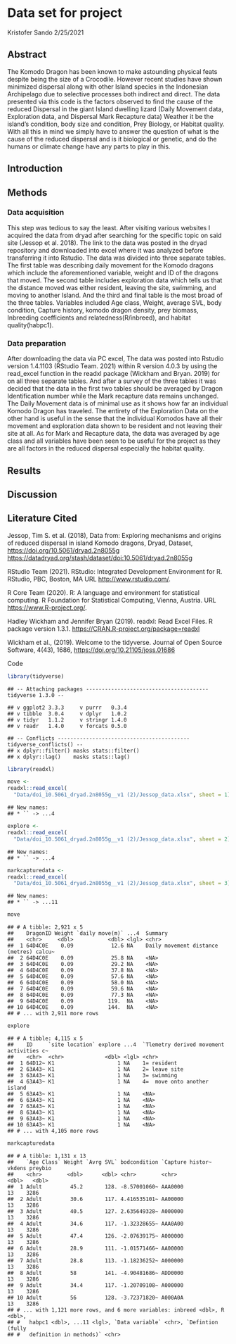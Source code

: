 Data set for project
================
Kristofer Sando
2/25/2021

## Abstract

The Komodo Dragon has been known to make astounding physical feats
despite being the size of a Crocodile. However recent studies have shown
minimized dispersal along with other Island species in the Indonesian
Archipelago due to selective processes both indirect and direct. The
data presented via this code is the factors observed to find the cause
of the reduced Dispersal in the giant Island dwelling lizard (Daily
Movement data, Exploration data, and Dispersal Mark Recapture data)
Weather it be the island’s condition, body size and condition, Prey
Biology, or Habitat quality. With all this in mind we simply have to
answer the question of what is the cause of the reduced dispersal and is
it biological or genetic, and do the humans or climate change have any
parts to play in this.

## Introduction

## Methods

### Data acquisition

This step was tedious to say the least. After visiting various websites
I acquired the data from dryad after searching for the specific topic on
said site (Jessop et al. 2018). The link to the data was posted in the
dryad repository and downloaded into excel where it was analyzed before
transferring it into Rstudio. The data was divided into three separate
tables. The first table was describing daily movement for the Komodo
dragons which include the aforementioned variable, weight and ID of the
dragons that moved. The second table includes exploration data which
tells us that the distance moved was either resident, leaving the site,
swimming, and moving to another Island. And the third and final table is
the most broad of the three tables. Variables included Age class,
Weight, average SVL, body condition, Capture history, komodo dragon
density, prey biomass, Inbreeding coefficients and
relatedness(R/inbreed), and habitat quality(habpc1).

### Data preparation

After downloading the data via PC excel, The data was posted into
Rstudio version 1.4.1103 (RStudio Team. 2021) within R version 4.0.3 by
using the read\_excel function in the readxl package (Wickham and Bryan.
2019) for on all three separate tables. And after a survey of the three
tables it was decided that the data in the first two tables should be
averaged by Dragon Identification number while the Mark recapture data
remains unchanged. The Daily Movement data is of minimal use as it shows
how far an individual Komodo Dragon has traveled. The entirety of the
Exploration Data on the other hand is useful in the sense that the
individual Komodos have all their movement and exploration data shown to
be resident and not leaving their site at all. As for Mark and Recapture
data, the data was averaged by age class and all variables have been
seen to be useful for the project as they are all factors in the reduced
dispersal especially the habitat quality.

## Results

## Discussion

## Literature Cited

Jessop, Tim S. et al. (2018), Data from: Exploring mechanisms and
origins of reduced dispersal in island Komodo dragons, Dryad, Dataset,
<https://doi.org/10.5061/dryad.2n8055g>
<https://datadryad.org/stash/dataset/doi:10.5061/dryad.2n8055g>

RStudio Team (2021). RStudio: Integrated Development Environment for R.
RStudio, PBC, Boston, MA URL <http://www.rstudio.com/>.

R Core Team (2020). R: A language and environment for statistical
computing. R Foundation for Statistical Computing, Vienna, Austria. URL
<https://www.R-project.org/>.

Hadley Wickham and Jennifer Bryan (2019). readxl: Read Excel Files. R
package version 1.3.1. <https://CRAN.R-project.org/package=readxl>

Wickham et al., (2019). Welcome to the tidyverse. Journal of Open Source
Software, 4(43), 1686, <https://doi.org/10.21105/joss.01686>

Code

``` r
library(tidyverse) 
```

    ## -- Attaching packages --------------------------------------- tidyverse 1.3.0 --

    ## v ggplot2 3.3.3     v purrr   0.3.4
    ## v tibble  3.0.4     v dplyr   1.0.2
    ## v tidyr   1.1.2     v stringr 1.4.0
    ## v readr   1.4.0     v forcats 0.5.0

    ## -- Conflicts ------------------------------------------ tidyverse_conflicts() --
    ## x dplyr::filter() masks stats::filter()
    ## x dplyr::lag()    masks stats::lag()

``` r
library(readxl)

move <-
readxl::read_excel(
  "Data/doi_10.5061_dryad.2n8055g__v1 (2)/Jessop_data.xlsx", sheet = 1)
```

    ## New names:
    ## * `` -> ...4

``` r
explore <-
readxl::read_excel(
  "Data/doi_10.5061_dryad.2n8055g__v1 (2)/Jessop_data.xlsx", sheet = 2)
```

    ## New names:
    ## * `` -> ...4

``` r
markcapturedata <-
readxl::read_excel(
  "Data/doi_10.5061_dryad.2n8055g__v1 (2)/Jessop_data.xlsx", sheet = 3)
```

    ## New names:
    ## * `` -> ...11

``` r
move
```

    ## # A tibble: 2,921 x 5
    ##    DragonID Weight `daily move(m)` ...4  Summary                                
    ##    <chr>     <dbl>           <dbl> <lgl> <chr>                                  
    ##  1 64D4C0E    0.09            12.6 NA    Daily movement distance (metres) calcu~
    ##  2 64D4C0E    0.09            25.8 NA    <NA>                                   
    ##  3 64D4C0E    0.09            29.2 NA    <NA>                                   
    ##  4 64D4C0E    0.09            37.8 NA    <NA>                                   
    ##  5 64D4C0E    0.09            57.6 NA    <NA>                                   
    ##  6 64D4C0E    0.09            58.0 NA    <NA>                                   
    ##  7 64D4C0E    0.09            59.6 NA    <NA>                                   
    ##  8 64D4C0E    0.09            77.3 NA    <NA>                                   
    ##  9 64D4C0E    0.09           119.  NA    <NA>                                   
    ## 10 64D4C0E    0.09           144.  NA    <NA>                                   
    ## # ... with 2,911 more rows

``` r
explore
```

    ## # A tibble: 4,115 x 5
    ##    ID     `site location` explore ...4  `Tlemetry derived movement activities c~
    ##    <chr>  <chr>             <dbl> <lgl> <chr>                                   
    ##  1 64D12~ K1                    1 NA    1= resident                             
    ##  2 63A43~ K1                    1 NA    2= leave site                           
    ##  3 63A43~ K1                    1 NA    3= swimming                             
    ##  4 63A43~ K1                    1 NA    4=  move onto another island            
    ##  5 63A43~ K1                    1 NA    <NA>                                    
    ##  6 63A43~ K1                    1 NA    <NA>                                    
    ##  7 63A43~ K1                    1 NA    <NA>                                    
    ##  8 63A43~ K1                    1 NA    <NA>                                    
    ##  9 63A43~ K1                    1 NA    <NA>                                    
    ## 10 63A43~ K1                    1 NA    <NA>                                    
    ## # ... with 4,105 more rows

``` r
markcapturedata
```

    ## # A tibble: 1,131 x 13
    ##    `Age Class` Weight `Avrg SVL` bodcondition `Capture histor~ vkdens preybio
    ##    <chr>        <dbl>      <dbl> <chr>        <chr>             <dbl>   <dbl>
    ##  1 Adult         45.2       128. -8.57001060~ AAA0000              13    3286
    ##  2 Adult         30.6       117. 4.416535101~ AA00000              13    3286
    ##  3 Adult         40.5       127. 2.635649328~ A000000              13    3286
    ##  4 Adult         34.6       117. -1.32328655~ AAA0A00              13    3286
    ##  5 Adult         47.4       126. -2.07639175~ A000000              13    3286
    ##  6 Adult         28.9       111. -1.01571466~ AA00000              13    3286
    ##  7 Adult         28.8       113. -1.18236252~ A000000              13    3286
    ##  8 Adult         58         141. -4.90481686~ ADD0000              13    3286
    ##  9 Adult         34.4       117. -1.20709108~ A000000              13    3286
    ## 10 Adult         56         128. -3.72371820~ A000A0A              13    3286
    ## # ... with 1,121 more rows, and 6 more variables: inbreed <dbl>, R <dbl>,
    ## #   habpc1 <dbl>, ...11 <lgl>, `Data variable` <chr>, `Defintion (fully
    ## #   definition in methods)` <chr>
